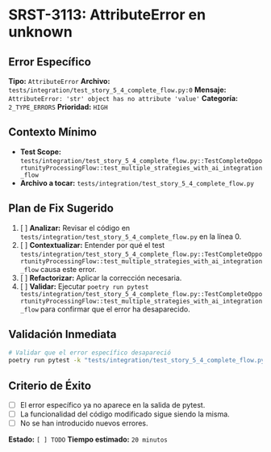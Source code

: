 # SRST-3113: AttributeError en unknown

## Error Específico
**Tipo:** `AttributeError`
**Archivo:** `tests/integration/test_story_5_4_complete_flow.py:0`
**Mensaje:** `AttributeError: 'str' object has no attribute 'value'`
**Categoría:** `2_TYPE_ERRORS`
**Prioridad:** `HIGH`

## Contexto Mínimo
- **Test Scope:** `tests/integration/test_story_5_4_complete_flow.py::TestCompleteOpportunityProcessingFlow::test_multiple_strategies_with_ai_integration_flow`
- **Archivo a tocar:** `tests/integration/test_story_5_4_complete_flow.py`

## Plan de Fix Sugerido
1. [ ] **Analizar:** Revisar el código en `tests/integration/test_story_5_4_complete_flow.py` en la línea 0.
2. [ ] **Contextualizar:** Entender por qué el test `tests/integration/test_story_5_4_complete_flow.py::TestCompleteOpportunityProcessingFlow::test_multiple_strategies_with_ai_integration_flow` causa este error.
3. [ ] **Refactorizar:** Aplicar la corrección necesaria.
4. [ ] **Validar:** Ejecutar `poetry run pytest tests/integration/test_story_5_4_complete_flow.py::TestCompleteOpportunityProcessingFlow::test_multiple_strategies_with_ai_integration_flow` para confirmar que el error ha desaparecido.

## Validación Inmediata
```bash
# Validar que el error específico desapareció
poetry run pytest -k "tests/integration/test_story_5_4_complete_flow.py::TestCompleteOpportunityProcessingFlow::test_multiple_strategies_with_ai_integration_flow" -v
```

## Criterio de Éxito
- [ ] El error específico ya no aparece en la salida de pytest.
- [ ] La funcionalidad del código modificado sigue siendo la misma.
- [ ] No se han introducido nuevos errores.

**Estado:** `[ ] TODO`
**Tiempo estimado:** `20 minutos`
